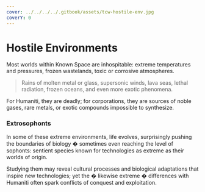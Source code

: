 ```yaml
---
cover: ../../../../.gitbook/assets/tcw-hostile-env.jpg
coverY: 0
---
```


# Hostile Environments

Most worlds within Known Space are inhospitable: extreme temperatures and pressures, frozen wastelands, toxic or corrosive atmospheres.

> Rains of molten metal or glass, supersonic winds, lava seas, lethal radiation, frozen oceans, and even more exotic phenomena.

For Humaniti, they are deadly; for corporations, they are sources of noble gases, rare metals, or exotic compounds impossible to synthesize.

### Extrosophonts

In some of these extreme environments, life evolves, surprisingly pushing the boundaries of biology � sometimes even reaching the level of sophonts: sentient species known for technologies as extreme as their worlds of origin.

Studying them may reveal cultural processes and biological adaptations that inspire new technologies; yet the � likewise extreme � differences with Humaniti often spark conflicts of conquest and exploitation.
